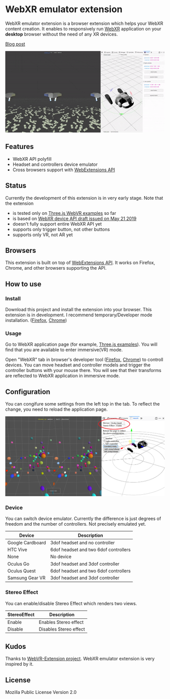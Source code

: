 # WebXR emulator extension

WebXR emulator extension is a browser extension which helps your WebXR content creation. It enables to responsively run [WebXR](https://www.w3.org/TR/webxr/) application on your **desktop** browser without the need of any XR devices.

[Blog post](https://blog.mozvr.com/xxxxxx/)

![Screenshot](./screenshots/screenshot.gif)


## Features

- WebXR API polyfill
- Headset and controllers device emulator
- Cross browsers support with [WebExtensions API](https://developer.mozilla.org/en-US/docs/Mozilla/Add-ons/WebExtensions)
<!-- - [Virtual controller (WIP)](./screenshots/virtual-controller.gif) -->


## Status

Currently the development of this extension is in very early stage. Note that the extension

- is tested only on [Three.js WebVR examples](https://threejs.org/examples/?q=webvr#webvr_ballshooter) so far
- is based on [WebXR device API draft issued on May 21 2019](https://www.w3.org/TR/webxr/)
- doesn't fully support entire WebXR API yet
- supports only trigger button, not other buttons
- supports only VR, not AR yet


## Browsers

This extension is built on top of [WebExtensions API](https://developer.mozilla.org/en-US/docs/Mozilla/Add-ons/WebExtensions). It works on Firefox, Chrome, and other browsers supporting the API.


## How to use

### Install

Download this project and install the extension into your browser. This extension is in development. I recommend temporary/Developer mode installation. ([Firefox](https://developer.mozilla.org/en-US/docs/Mozilla/Add-ons/WebExtensions/Temporary_Installation_in_Firefox), [Chrome](https://developer.chrome.com/extensions/getstarted))

### Usage

Go to WebXR application page (for example, [Three.js examples](https://threejs.org/examples/?q=webvr#webvr_ballshooter)). You will find that you are available to enter immersive(VR) mode.

Open "WebXR" tab in browser's developer tool ([Firefox](https://developer.mozilla.org/en-US/docs/Tools), [Chrome](https://developers.google.com/web/tools/chrome-devtools/)) to controll devices. You can move headset and controller models and trigger the controller buttons with your mouse there. You will see that their transforms are reflected to WebXR application in immersive mode.

## Configuration

You can congifure some settings from the left top in the tab. To reflect the change, you need to reload the application page.

![Configuration](./screenshots/configuration.png)

### Device

You can switch device emulator. Currently the difference is just degrees of freedom and the number of controllers. Not precisely emulated yet.

| Device | Description |
| ---- | ---- |
| Google Cardboard | 3dof headset and no controller |
| HTC Vive | 6dof headset and two 6dof controllers |
| None | No device |
| Oculus Go | 3dof headset and 3dof controller |
| Oculus Quest | 6dof headset and two 6dof controllers |
| Samsung Gear VR | 3dof headset and 3dof controller |

### Stereo Effect

You can enable/disable Stereo Effect which renders two views.

| StereoEffect | Description |
| ---- | ---- |
| Enable | Enables Stereo effect |
| Disable | Disables Stereo effect |


## Kudos

Thanks to [WebVR-Extension project](https://github.com/spite/WebVR-Extension). WebXR emulator extension is very inspired by it.


## License

Mozilla Public License Version 2.0
